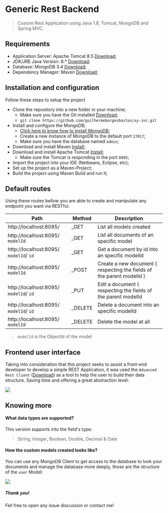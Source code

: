 # Generic Rest Backend
> Custom Rest Application using Java 1.8, Tomcat, MongoDB and Spring MVC.

## Requirements
- Application Server: Apache Tomcat 8.5 [Download](https://tomcat.apache.org/download-80.cgi);
- JDK/JRE Java Version: 8.* [Download](http://www.oracle.com/technetwork/pt/java/javase/downloads/jdk8-downloads-2133151.html);
- Database: MongoDB 3.4 [Download](https://docs.mongodb.com/getting-started/shell/installation/);
- Dependency Manager: Maven [Download](https://maven.apache.org/download.cgi);

## Installation and configuration
Follow these steps to setup the project
+ Clone the repository into a new folder in your machine;
    * Make sure you have the Git installed [Download](https://git-scm.com/book/en/v2/Getting-Started-Installing-Git);
    * ```git clone https://github.com/guilhermeborgesbastos/xy-inc.git```
+ Install and configure the MongoDB;
    * [Click here to know how to install MongoDB](https://docs.mongodb.com/getting-started/shell/);
    * Create a new instance of MongoDB to the default port ```27017```;
    * Make sure you have the database named ```admin```;
+ Download and install Maven [Install](https://maven.apache.org/download.cgi);
+ Download and install Apache Tomcat  [Install](https://wiki.apache.org/tomcat/GettingStarted);
    * Make sure the Tomcat is responding in the port ```8095```;
+ Import the project into your IDE (Netbeans, Eclipse, etc);
+ Set up the project as a Maven-Project;
+ Build the project using Maven Build and run it;

## Default routes
Using these routes bellow you are able to create and manipulate any endpoint you want via RESTful.

| Path | Method |  Description |
| ------ | ------ | ------ |
| http://localhost:8095/ | _GET | List all models created |
| http://localhost:8095/ `modelId` | _GET | List all documents of an specific model |
| http://localhost:8095/ `modelId`/ `id` | _GET | Get a document by id into an specific modelId |
| http://localhost:8095/ `modelId` | _POST | Create a new document ( respecting the fields of the parent modelId ) |
| http://localhost:8095/ `modelId`/ `id` | _PUT | Edit a document ( respecting the fields of the parent modelId |
| http://localhost:8095/ `modelId`/ `id` | _DELETE | Delete a document into an specific modelId |
| http://localhost:8095/ `modelId` | _DELETE | Delete the model at all |

> `modelId` is the ObjectId of the model

## Frontend user interface
Taking into consideration that this project seeks to assist a  front-end developer to develop a simple REST Application, it was used the ```Advanced Rest Client``` ([Download](https://advancedrestclient.com/)) as a tool to help the user to build their data structure. Saving time and offering a great abstraction level:

![](https://image.ibb.co/gL2NCm/Save_New_Product_Item_2.jpg)

## Knowing more
#### What data types are supported?
This version supports into the field's type:
> String, Integer, Boolean, Double, Decimal & Date

#### How the custom models created looks like?
You can use any MongoDB Client to get access to the database to look your documents and manage the database more deeply, those are the structure of the ```user``` Model:

![](https://image.ibb.co/hiPSCm/Mongo_DB_Documents_Structure_merged.jpg?cache=false)

##### Thank you!
Fell free to open any issue discussion or contact me!

